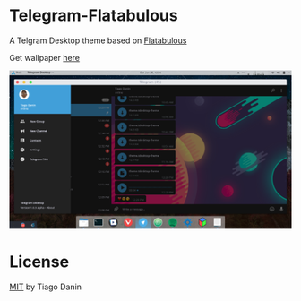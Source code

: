 # Telegram-Flatabulous
A Telgram Desktop theme based on [Flatabulous](https://github.com/anmoljagetia/Flatabulous)

Get wallpaper [here](https://t.me/wallpapersfull/162)

![Screenshots](https://raw.githubusercontent.com/TiagoDanin/Telegram-Flatabulous/master/Screenshots.png)

# License
[MIT](https://github.com/TiagoDanin/Telegram-Flatabulous/blob/master/LICENSE) by Tiago Danin
